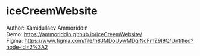 # iceCreemWebsite
Author: Xamidullaev Ammoriddin
<br>
Demo: https://ammoriddin.github.io/iceCreemWebsite/
<br>
Figma: https://www.figma.com/file/h8JMDoUywMDqiNqFmZ9I9Q/Untitled?node-id=2%3A2
